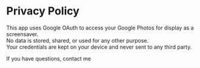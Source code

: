 # Privacy Policy

This app uses Google OAuth to access your Google Photos for display as a screensaver.  
No data is stored, shared, or used for any other purpose.  
Your credentials are kept on your device and never sent to any third party.

If you have questions, contact me
